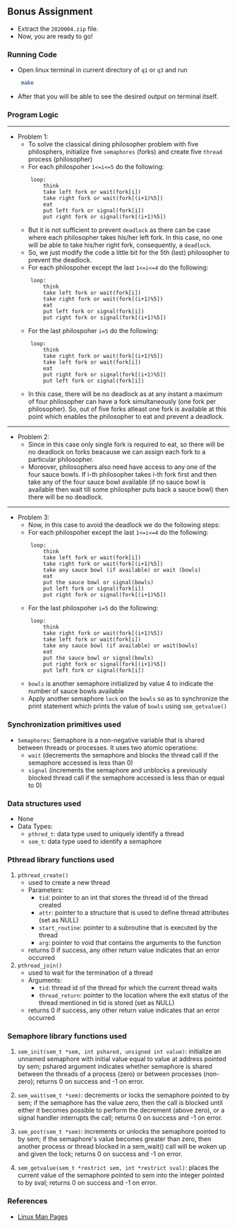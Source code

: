 ## Bonus Assignment

- Extract the `2020004.zip` file.
- Now, you are ready to go!

### Running Code
    
- Open linux terminal in current directory of `q1` or `q3` and run
   ```sh
    make
   ```
- After that you will be able to see the desired output on terminal itself.

### Program Logic
---
 - Problem 1:
    - To solve the classical dining philosopher problem with five philosphers, initialize five `semaphores` (forks) and create five `thread` process (philosopher)
    - For each philospoher `1<=i<=5` do the following:
    ```
        loop:
            think
            take left fork or wait(fork[i])
            take right fork or wait(fork[(i+1)%5])
            eat
            put left fork or signal(fork[i])
            put right fork or signal(fork[(i+1)%5])
    ```
    - But it is not sufficient to prevent `deadlock` as there can be case where each philosopher takes his/her left fork. In this case, no one will be able to take his/her right fork, consequently, a `deadlock`.
    - So, we just modify the code a little bit for the 5th (last) philosopher to prevent the deadlock. 
    - For each philospoher except the last `1<=i<=4` do the following:
    ```
        loop:
            think
            take left fork or wait(fork[i])
            take right fork or wait(fork[(i+1)%5])
            eat
            put left fork or signal(fork[i])
            put right fork or signal(fork[(i+1)%5])
    ```
    - For the last philospoher `i=5` do the following:
    ```
        loop:
            think
            take right fork or wait(fork[(i+1)%5])
            take left fork or wait(fork[i])
            eat
            put right fork or signal(fork[(i+1)%5])
            put left fork or signal(fork[i])
    ```
    - In this case, there will be no deadlock as at any instant a maximum of four philosopher can have a fork simultaneously (one fork per philosopher). So, out of five forks atleast one fork is available at this point which enables the philosopher to eat and prevent a deadlock. 
---
- Problem 2:
    - Since in this case only single fork is required to eat, so there will be no deadlock on forks beacause we can assign each fork to a particular philosopher.
    - Moreover, philosophers also need have access to any one of the four sauce bowls. If i-th philosopher takes i-th fork first and then take any of the four sauce bowl available (if no sauce bowl is available then wait till some philospher puts back a sauce bowl) then there will be no deadlock.
---
- Problem 3:
    - Now, in this case to avoid the deadlock we do the following steps:
    - For each philospoher except the last `1<=i<=4` do the following:
    ```
        loop:
            think
            take left fork or wait(fork[i])
            take right fork or wait(fork[(i+1)%5])
            take any sauce bowl (if available) or wait (bowls)
            eat
            put the sauce bowl or signal(bowls)
            put left fork or signal(fork[i])
            put right fork or signal(fork[(i+1)%5])
    ```
    - For the last philospoher `i=5` do the following:
    ```
        loop:
            think
            take right fork or wait(fork[(i+1)%5])
            take left fork or wait(fork[i])
            take any sauce bowl (if available) or wait(bowls)
            eat
            put the sauce bowl or signal(bowls)
            put right fork or signal(fork[(i+1)%5])
            put left fork or signal(fork[i])
    ```
    - `bowls` is another semaphore initialized by value 4 to indicate the number of sauce bowls available
    - Apply another semaphore `lock` on the `bowls` so as to synchronize the print statement which prints the value of `bowls` using `sem_getvalue()`

### Synchronization primitives used
- `Semaphores`: Semaphore is a non-negative variable that is shared between threads or processes. It uses two atomic operations:
  - `wait` (decrements the semaphore and blocks the thread call if the semaphore accessed is less than 0) 
  - `signal` (increments the semaphore and unblocks a previously blocked thread call if the semaphore accessed is less than or equal to 0)

### Data structures used
- None
- Data Types:
    - `pthred_t`: data type used to uniquely identify a thread
    - `sem_t`: data type used to identify a semaphore

### Pthread library functions used
1. `pthread_create()`
    - used to create a new thread
    - Parameters:
        - `tid`: pointer to an int that stores the thread id of the thread created
        - `attr`: pointer to a structure that is used to define thread attributes (set as NULL)
        - `start_routine`: pointer to a subroutine that is executed by the thread
        - `arg`: pointer to void that contains the arguments to the function
    - returns 0 if success, any other return value indicates that an error occurred
2. `pthread_join()`
    - used to wait for the termination of a thread
    - Arguments:
        - `tid`: thread id of the thread for which the current thread waits
        - `thread_return`: pointer to the location where the exit status of the thread mentioned in tid is stored (set as NULL)
    - returns 0 if success, any other return value indicates that an error occurred

### Semaphore library functions used
1. `sem_init(sem_t *sem, int pshared, unsigned int value)`: initialize an unnamed semaphore with initial value equal to value at address pointed by sem; pshared argument indicates whether semaphore is shared between the threads of a process (zero) or between processes (non-zero); returns 0 on success and -1 on error.

2. `sem_wait(sem_t *sem)`: decrements or locks the semaphore pointed to by sem; if the semaphore has the value zero, then the call is blocked until either it becomes possible to perform the decrement (above zero), or a signal handler interrupts the call; returns 0 on success and -1 on error.

3. `sem_post(sem_t *sem)`: increments or unlocks the semaphore pointed to by sem; if the semaphore's value becomes greater than zero, then another process or thread blocked in a sem_wait() call will be woken up and given the lock; returns 0 on success and -1 on error.

4. `sem_getvalue(sem_t *restrict sem, int *restrict sval)`: places the current value of the semaphore pointed to sem into the integer pointed to by sval; returns 0 on success and -1 on error.

### References
- [Linux Man Pages](https://man7.org/index.html)

<br/>